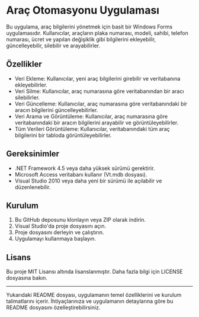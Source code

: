 # Araç Otomasyonu Uygulaması

Bu uygulama, araç bilgilerini yönetmek için basit bir Windows Forms uygulamasıdır. Kullanıcılar, araçların plaka numarası, modeli, sahibi, telefon numarası, ücret ve yapılan değişiklik gibi bilgilerini ekleyebilir, güncelleyebilir, silebilir ve arayabilirler.

## Özellikler

- Veri Ekleme: Kullanıcılar, yeni araç bilgilerini girebilir ve veritabanına ekleyebilirler.
- Veri Silme: Kullanıcılar, araç numarasına göre veritabanından bir aracı silebilirler.
- Veri Güncelleme: Kullanıcılar, araç numarasına göre veritabanındaki bir aracın bilgilerini güncelleyebilirler.
- Veri Arama ve Görüntüleme: Kullanıcılar, araç numarasına göre veritabanındaki bir aracın bilgilerini arayabilir ve görüntüleyebilirler.
- Tüm Verileri Görüntüleme: Kullanıcılar, veritabanındaki tüm araç bilgilerini bir tabloda görüntüleyebilirler.

## Gereksinimler

- .NET Framework 4.5 veya daha yüksek sürümü gerektirir.
- Microsoft Access veritabanı kullanır (Vt.mdb dosyası).
- Visual Studio 2010 veya daha yeni bir sürümü ile açılabilir ve düzenlenebilir.

## Kurulum

1. Bu GitHub deposunu klonlayın veya ZIP olarak indirin.
2. Visual Studio'da proje dosyasını açın.
3. Proje dosyasını derleyin ve çalıştırın.
4. Uygulamayı kullanmaya başlayın.

## Lisans

Bu proje MIT Lisansı altında lisanslanmıştır. Daha fazla bilgi için LICENSE dosyasına bakın.

---

Yukarıdaki README dosyası, uygulamanın temel özelliklerini ve kurulum talimatlarını içerir. İhtiyaçlarınıza ve uygulamanın detaylarına göre bu README dosyasını özelleştirebilirsiniz.
